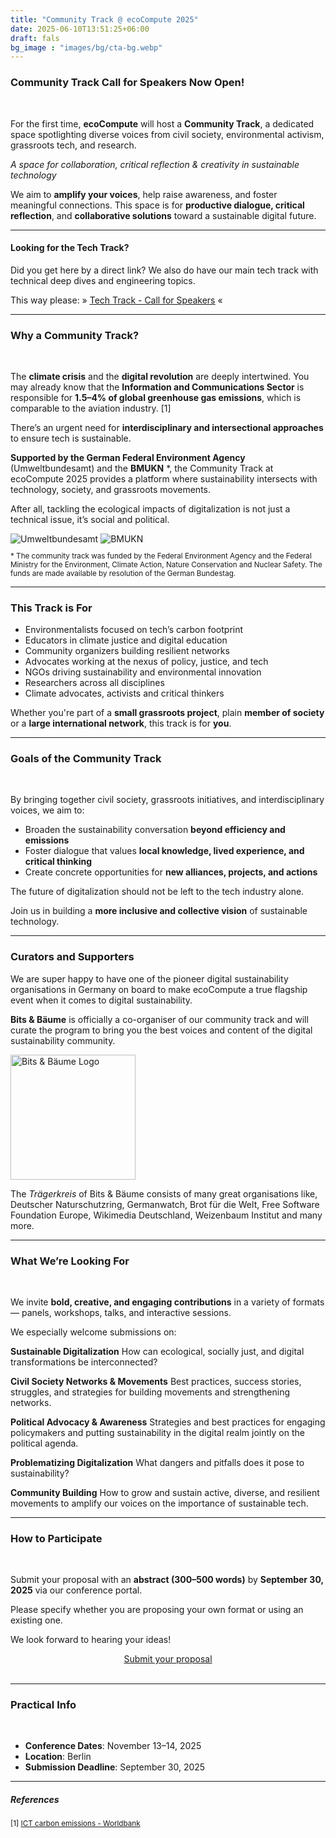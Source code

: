 ```yaml
---
title: "Community Track @ ecoCompute 2025"
date: 2025-06-10T13:51:25+06:00
draft: fals
bg_image : "images/bg/cta-bg.webp"
---
```


### Community Track Call for Speakers Now Open!

<br>

For the first time, **ecoCompute** will host a **Community Track**, a dedicated space spotlighting diverse voices from civil society, environmental activism, grassroots tech, and research.

*A space for collaboration, critical reflection & creativity in sustainable technology*

We aim to **amplify your voices**, help raise awareness, and foster meaningful connections. This space is for **productive dialogue, critical reflection**, and **collaborative solutions** toward a sustainable digital future.

---

#### Looking for the Tech Track?

Did you get here by a direct link? We also do have our main tech track with technical deep dives and engineering topics.

This way please: &raquo; <u><a href="https://cfp.eco-compute.io/ecocompute-2025/cfp"> Tech Track - Call for Speakers</a></u> &laquo;

---

### Why a Community Track?

<br>


The **climate crisis** and the **digital revolution** are deeply intertwined. You may already know that the **Information and Communications Sector** is responsible for **1.5–4% of global greenhouse gas emissions**, which is comparable to the aviation industry. [1]

There’s an urgent need for **interdisciplinary and intersectional approaches** to ensure tech is sustainable.

**Supported by the German Federal Environment Agency** (Umweltbundesamt) and the **BMUKN** *, the Community Track at ecoCompute 2025 provides a platform where sustainability intersects with technology, society, and grassroots movements.

After all, tackling the ecological impacts of digitalization is not just a technical issue, it’s social and political.

<img src="/images/clients/uba.webp" srcset="/images/clients/uba.webp 1x, /images/clients/uba-2x.webp 2x" alt="Umweltbundesamt" class="img-fluid" loading="lazy">

<img src="/images/clients/bmukn.webp" srcset="/images/clients/bmukn.webp 1x, /images/clients/bmukn-2x.webp 2x" alt="BMUKN" class="img-fluid" loading="lazy">

<small>

\* The community track was funded by the Federal Environment Agency and the Federal Ministry for the Environment, Climate Action, Nature Conservation and Nuclear Safety. The funds are made available by resolution of the German Bundestag.

</small>


---

### This Track is For

- Environmentalists focused on tech’s carbon footprint  
- Educators in climate justice and digital education  
- Community organizers building resilient networks  
- Advocates working at the nexus of policy, justice, and tech  
- NGOs driving sustainability and environmental innovation  
- Researchers across all disciplines
- Climate advocates, activists and critical thinkers

Whether you're part of a **small grassroots project**, plain **member of society** or a **large international network**, this track is for **you**.

---

### Goals of the Community Track

<br>


By bringing together civil society, grassroots initiatives, and interdisciplinary voices, we aim to:

- Broaden the sustainability conversation **beyond efficiency and emissions**  
- Foster dialogue that values **local knowledge, lived experience, and critical thinking**  
- Create concrete opportunities for **new alliances, projects, and actions**  

The future of digitalization should not be left to the tech industry alone.

Join us in building a **more inclusive and collective vision** of sustainable technology.

---

### Curators and Supporters

We are super happy to have one of the pioneer digital sustainability organisations in Germany on board to make ecoCompute a true flagship event when it comes to digital sustainability.

**Bits & Bäume** is officially a co-organiser of our community track and will curate the program to bring you the best voices and content of the digital sustainability community.

<img src="/images/clients/bits-und-baeume-2x.webp" srcset="/images/clients/bits-und-baeume-2x.webp 2x, /images/clients/bits-und-baeume.webp 1x" alt="Bits &amp; Bäume Logo" width="200">

The *Trägerkreis* of Bits & Bäume consists of many great organisations like, Deutscher Naturschutzring, Germanwatch, Brot für die Welt, Free Software Foundation Europe, Wikimedia Deutschland, Weizenbaum Institut and many more.


---

### What We’re Looking For

<br>

We invite **bold, creative, and engaging contributions** in a variety of formats — panels, workshops, talks, and interactive sessions.

We especially welcome submissions on:

**Sustainable Digitalization**
How can ecological, socially just, and digital transformations be interconnected?

**Civil Society Networks & Movements**
Best practices, success stories, struggles, and strategies for building movements and strengthening networks.

**Political Advocacy & Awareness**
Strategies and best practices for engaging policymakers and putting sustainability in the digital realm jointly on the political agenda.

**Problematizing Digitalization**
What dangers and pitfalls does it pose to sustainability?

**Community Building**
How to grow and sustain active, diverse, and resilient movements to amplify our voices on the importance of sustainable tech.



---

### How to Participate

<br>


Submit your proposal with an **abstract (300–500 words)** by **September 30, 2025** via our conference portal.

Please specify whether you are proposing your own format or using an existing one.

We look forward to hearing your ideas!

<center>
    <a href="https://cfp.eco-compute.io/community-track-2025/cfp" class="btn btn-secondary btn-rounded mt-3 mt-lg-0">Submit your proposal</a>
</center>

<br>

---

### Practical Info

<br>


- **Conference Dates**: November 13–14, 2025  
- **Location**: Berlin  
- **Submission Deadline**: September 30, 2025


---
##### References
<small>

[1] [ICT carbon emissions - Worldbank](https://openknowledge.worldbank.org/entities/publication/edf9fd64-a6ab-4124-a4ec-d9a2ab70516c)

</small>
